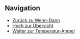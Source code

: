 
## Navigation


* [Zurück zu Wenn-Dann](../04_03_Wenn-Dann/index.html)  
* [Hoch zur Übersicht](../index.html)  
* [Weiter zur Temperatur-Ampel](../04_05_TemperaturAmpel/index.html)  


